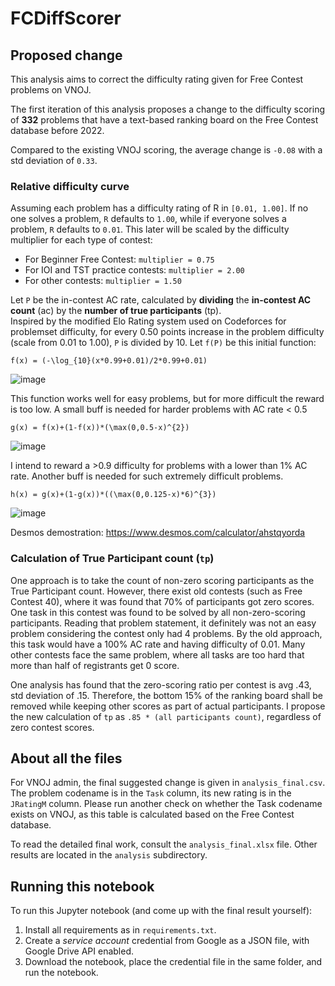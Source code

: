 # FCDiffScorer

## Proposed change
This analysis aims to correct the difficulty rating given for Free Contest problems on VNOJ. 

The first iteration of this analysis proposes a change to the difficulty scoring of **332** problems that have a text-based ranking board on the Free Contest database before 2022. 

Compared to the existing VNOJ scoring, the average change is `-0.08` with a std deviation of `0.33`. 

### Relative difficulty curve 

Assuming each problem has a difficulty rating of R in `[0.01, 1.00]`. If no one solves a problem, `R` defaults to `1.00`, while if everyone solves a problem, `R` defaults to `0.01`. This later will be scaled by the difficulty multiplier for each type of contest:

- For Beginner Free Contest: `multiplier = 0.75`
- For IOI and TST practice contests: `multiplier = 2.00` 
- For other contests: `multiplier = 1.50` 

Let `P` be the in-contest AC rate, calculated by **dividing** the **in-contest AC count** (ac) by the **number of true participants** (tp).  
Inspired by the modified Elo Rating system used on Codeforces for problemset difficulty, for every 0.50 points increase in the problem difficulty (scale from 0.01 to 1.00), `P` is divided by 10. Let `f(P)` be this initial function:

`f(x) = (-\log_{10}(x*0.99+0.01)/2*0.99+0.01)` 

![image](https://user-images.githubusercontent.com/30857393/216832527-10c509a7-d770-4588-a607-91997599d41c.png)

This function works well for easy problems, but for more difficult the reward is too low. A small buff is needed for harder problems with AC rate < 0.5

`g(x) = f(x)+(1-f(x))*(\max(0,0.5-x)^{2})`

![image](https://user-images.githubusercontent.com/30857393/216832830-754d92b7-72de-41e9-9cf9-3ab577275b03.png)

I intend to reward a >0.9 difficulty for problems with a lower than 1% AC rate. Another buff is needed for such extremely difficult problems.

`h(x) = g(x)+(1-g(x))*((\max(0,0.125-x)*6)^{3})`

![image](https://user-images.githubusercontent.com/30857393/216832785-d823a949-e5ca-4e0b-b4f1-c000eae40757.png)

Desmos demostration: https://www.desmos.com/calculator/ahstqyorda 

### Calculation of True Participant count (`tp`) 

One approach is to take the count of non-zero scoring participants as the True Participant count. However, there exist old contests (such as Free Contest 40), where it was found that 70% of participants got zero scores. One task in this contest was found to be solved by all non-zero-scoring participants. Reading that problem statement, it definitely was not an easy problem considering the contest only had 4 problems. By the old approach, this task would have a 100% AC rate and having difficulty of 0.01. Many other contests face the same problem, where all tasks are too hard that more than half of registrants get 0 score. 

One analysis has found that the zero-scoring ratio per contest is avg .43, std deviation of .15. Therefore, the bottom 15% of the ranking board shall be removed while keeping other scores as part of actual participants. I propose the new calculation of `tp` as `.85 * (all participants count)`, regardless of zero contest scores.

## About all the files

For VNOJ admin, the final suggested change is given in `analysis_final.csv`. The problem codename is in the `Task` column, its new rating is in the  `JRatingM` column. Please run another check on whether the Task codename exists on VNOJ, as this table is calculated based on the  Free Contest database. 

To read the detailed final work, consult the `analysis_final.xlsx` file. Other results are located in the `analysis` subdirectory. 

## Running this notebook

To run this Jupyter notebook (and come up with the final result yourself): 

1. Install all requirements as in `requirements.txt`.
2. Create a *service account* credential from Google as a JSON file, with Google Drive API enabled.
3. Download the notebook, place the credential file in the same folder, and run the notebook.
